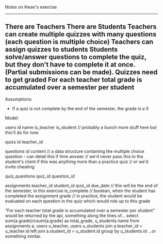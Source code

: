 Notes on Kwan's exercise

---
There are Teachers
There are Students
Teachers can create multiple quizzes with many questions (each question is multiple choice)
Teachers can assign quizzes to students
Students solve/answer questions to complete the quiz, but they don't have to complete it at once. (Partial submissions can be made).
Quizzes need to get graded
For each teacher total grade is accumulated over a semester per student
---

Assumptions:
* If a quiz is not complete by the end of the semester, the grade is a 0

Model:

users
  id
  name
  is_teacher
  is_student
  // probably a bunch more stuff here but this'll do for now

quizs
  id
  teacher_id

questions
  id
  content // a data structure containing the multiple choice question - can detail this if time
  answer // we'd never pass this to the student's client if this was anything more than a practice quiz
         // or we'd invite cheating

quiz_questions
  quiz_id
  question_id

assignments
  teacher_id
  student_id
  quiz_id
  due_date // this will be the end of the semester, in this exercise
  is_complete // boolean, when the student has completed the assignment
  grade // in practice, the student would be evaluated on each question in the quiz which would role up to this grade

"For each teacher total grade is accumulated over a semester per student" would be returned by the api,
something along the lines of...
  select sum(a.grade)/count(a.grade) as total_grade, u_students.name
  from assignments a, users u_teacher, users u_students
  join a.teacher_id = u_teacher.id
  left join a.student_id = u_student.id
  group by u_students.id
...or something similar.

